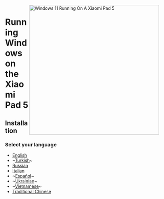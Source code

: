 <img align="right" src="https://raw.githubusercontent.com/erdilS/Port-Windows-11-Xiaomi-Pad-5/main/nabu.png" width="425" alt="Windows 11 Running On A Xiaomi Pad 5">

# Running Windows on the Xiaomi Pad 5

## Installation

### Select your language

- [English](English/1-partition-en.md)
- ~[Turkish](Turkish/1-partition-tr.md)~
- [Russian](Russian/partition-ru.md)
- [Italian](Italian/1-partizioni-it.md)
- ~[Español](Español/1-particiones-es.md)~
- ~[Ukrainian](Ukrainian/partition-uk.md)~
- ~[Vietnamese](Vietnamese/1-partition-vi.md)~
- [Traditional Chinese](Traditional%20Chinese/1-partition-tw.md)
